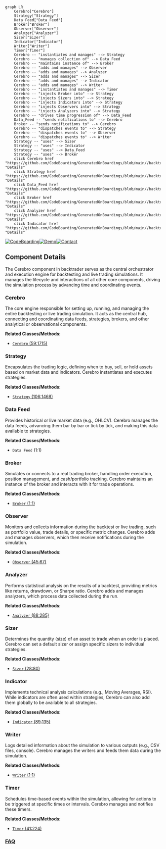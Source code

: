 ```mermaid
graph LR
    Cerebro["Cerebro"]
    Strategy["Strategy"]
    Data_Feed["Data Feed"]
    Broker["Broker"]
    Observer["Observer"]
    Analyzer["Analyzer"]
    Sizer["Sizer"]
    Indicator["Indicator"]
    Writer["Writer"]
    Timer["Timer"]
    Cerebro -- "instantiates and manages" --> Strategy
    Cerebro -- "manages collection of" --> Data_Feed
    Cerebro -- "maintains instance of" --> Broker
    Cerebro -- "adds and manages" --> Observer
    Cerebro -- "adds and manages" --> Analyzer
    Cerebro -- "adds and manages" --> Sizer
    Cerebro -- "adds and manages" --> Indicator
    Cerebro -- "adds and manages" --> Writer
    Cerebro -- "instantiates and manages" --> Timer
    Cerebro -- "injects Broker into" --> Strategy
    Cerebro -- "injects Sizers into" --> Strategy
    Cerebro -- "injects Indicators into" --> Strategy
    Cerebro -- "injects Observers into" --> Strategy
    Cerebro -- "injects Analyzers into" --> Strategy
    Cerebro -- "drives time progression of" --> Data_Feed
    Data_Feed -- "sends notifications to" --> Cerebro
    Broker -- "sends notifications to" --> Cerebro
    Cerebro -- "dispatches events to" --> Strategy
    Cerebro -- "dispatches events to" --> Observer
    Cerebro -- "dispatches events to" --> Writer
    Strategy -- "uses" --> Sizer
    Strategy -- "uses" --> Indicator
    Strategy -- "uses" --> Data_Feed
    Strategy -- "uses" --> Broker
    click Cerebro href "https://github.com/CodeBoarding/GeneratedOnBoardings/blob/main//backtrader/Cerebro.md" "Details"
    click Strategy href "https://github.com/CodeBoarding/GeneratedOnBoardings/blob/main//backtrader/Strategy.md" "Details"
    click Data_Feed href "https://github.com/CodeBoarding/GeneratedOnBoardings/blob/main//backtrader/Data_Feed.md" "Details"
    click Broker href "https://github.com/CodeBoarding/GeneratedOnBoardings/blob/main//backtrader/Broker.md" "Details"
    click Analyzer href "https://github.com/CodeBoarding/GeneratedOnBoardings/blob/main//backtrader/Analyzer.md" "Details"
    click Indicator href "https://github.com/CodeBoarding/GeneratedOnBoardings/blob/main//backtrader/Indicator.md" "Details"
```
[![CodeBoarding](https://img.shields.io/badge/Generated%20by-CodeBoarding-9cf?style=flat-square)](https://github.com/CodeBoarding/CodeBoarding)[![Demo](https://img.shields.io/badge/Try%20our-Demo-blue?style=flat-square)](https://www.codeboarding.org/demo)[![Contact](https://img.shields.io/badge/Contact%20us%20-%20contact@codeboarding.org-lightgrey?style=flat-square)](mailto:contact@codeboarding.org)

## Component Details

The Cerebro component in backtrader serves as the central orchestrator and execution engine for backtesting and live trading simulations. It manages the lifecycle and interactions of all other core components, driving the simulation process by advancing time and coordinating events.

### Cerebro
The core engine responsible for setting up, running, and managing the entire backtesting or live trading simulation. It acts as the central hub, connecting and coordinating data feeds, strategies, brokers, and other analytical or observational components.


**Related Classes/Methods**:

- <a href="https://github.com/mementum/backtrader/blob/master/backtrader/cerebro.py#L59-L1715" target="_blank" rel="noopener noreferrer">`Cerebro` (59:1715)</a>


### Strategy
Encapsulates the trading logic, defining when to buy, sell, or hold assets based on market data and indicators. Cerebro instantiates and executes strategies.


**Related Classes/Methods**:

- <a href="https://github.com/mementum/backtrader/blob/master/backtrader/strategy.py#L106-L1468" target="_blank" rel="noopener noreferrer">`Strategy` (106:1468)</a>


### Data Feed
Provides historical or live market data (e.g., OHLCV). Cerebro manages the data feeds, advancing them bar by bar or tick by tick, and making this data available to strategies.


**Related Classes/Methods**:

- `Data Feed` (1:1)


### Broker
Simulates or connects to a real trading broker, handling order execution, position management, and cash/portfolio tracking. Cerebro maintains an instance of the broker and interacts with it for trade operations.


**Related Classes/Methods**:

- <a href="https://github.com/mementum/backtrader/blob/master/backtrader/broker.py#L1-L1" target="_blank" rel="noopener noreferrer">`Broker` (1:1)</a>


### Observer
Monitors and collects information during the backtest or live trading, such as portfolio value, trade details, or specific metric changes. Cerebro adds and manages observers, which then receive notifications during the simulation.


**Related Classes/Methods**:

- <a href="https://github.com/mementum/backtrader/blob/master/backtrader/observer.py#L45-L67" target="_blank" rel="noopener noreferrer">`Observer` (45:67)</a>


### Analyzer
Performs statistical analysis on the results of a backtest, providing metrics like returns, drawdown, or Sharpe ratio. Cerebro adds and manages analyzers, which process data collected during the run.


**Related Classes/Methods**:

- <a href="https://github.com/mementum/backtrader/blob/master/backtrader/analyzer.py#L88-L285" target="_blank" rel="noopener noreferrer">`Analyzer` (88:285)</a>


### Sizer
Determines the quantity (size) of an asset to trade when an order is placed. Cerebro can set a default sizer or assign specific sizers to individual strategies.


**Related Classes/Methods**:

- <a href="https://github.com/mementum/backtrader/blob/master/backtrader/sizer.py#L28-L80" target="_blank" rel="noopener noreferrer">`Sizer` (28:80)</a>


### Indicator
Implements technical analysis calculations (e.g., Moving Averages, RSI). While indicators are often used within strategies, Cerebro can also add them globally to be available to all strategies.


**Related Classes/Methods**:

- <a href="https://github.com/mementum/backtrader/blob/master/backtrader/indicator.py#L89-L135" target="_blank" rel="noopener noreferrer">`Indicator` (89:135)</a>


### Writer
Logs detailed information about the simulation to various outputs (e.g., CSV files, console). Cerebro manages the writers and feeds them data during the simulation.


**Related Classes/Methods**:

- <a href="https://github.com/mementum/backtrader/blob/master/backtrader/writer.py#L1-L1" target="_blank" rel="noopener noreferrer">`Writer` (1:1)</a>


### Timer
Schedules time-based events within the simulation, allowing for actions to be triggered at specific times or intervals. Cerebro manages and notifies these timers.


**Related Classes/Methods**:

- <a href="https://github.com/mementum/backtrader/blob/master/backtrader/timer.py#L41-L224" target="_blank" rel="noopener noreferrer">`Timer` (41:224)</a>




### [FAQ](https://github.com/CodeBoarding/GeneratedOnBoardings/tree/main?tab=readme-ov-file#faq)